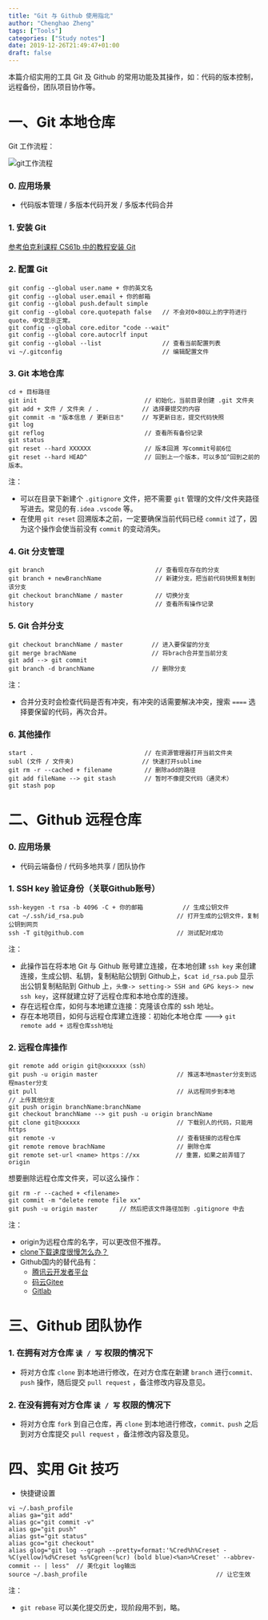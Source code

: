 ```yaml
---
title: "Git 与 Github 使用指北"
author: "Chenghao Zheng"
tags: ["Tools"]
categories: ["Study notes"]
date: 2019-12-26T21:49:47+01:00
draft: false
---
```


本篇介绍实用的工具 Git 及 Github 的常用功能及其操作，如：代码的版本控制，远程备份，团队项目协作等。



# 一、Git 本地仓库

Git 工作流程：

![git工作流程](/images/work_process_git.png)

### 0. 应用场景

* 代码版本管理 / 多版本代码开发 / 多版本代码合并

### 1. 安装 Git

[参考伯克利课程 CS61b 中的教程安装 Git](https://sp18.datastructur.es/materials/lab/lab1setup/windows.html)

### 2. 配置 Git

```shell
git config --global user.name + 你的英文名
git config --global user.email + 你的邮箱
git config --global push.default simple
git config --global core.quotepath false   // 不会对0×80以上的字符进行quote，中文显示正常。
git config --global core.editor "code --wait"
git config --global core.autocrlf input
git config --global --list                 // 查看当前配置列表
vi ~/.gitconfig                            // 编辑配置文件
```

### 3. Git 本地仓库

```shell
cd + 目标路径
git init                              // 初始化，当前目录创建 .git 文件夹
git add + 文件 / 文件夹 / .            // 选择要提交的内容
git commit -m "版本信息 / 更新日志"     // 写更新日志，提交代码快照
git log 
git reflog                            // 查看所有备份记录
git status
git reset --hard XXXXXX               // 版本回溯 写commit号前6位
git reset --hard HEAD^                // 回到上一个版本，可以多加^回到之前的版本。
```

注：
* 可以在目录下新建个 `.gitignore` 文件，把不需要 `git` 管理的文件/文件夹路径写进去。常见的有`.idea` `.vscode` 等。
* 在使用 `git reset` 回溯版本之前，一定要确保当前代码已经 `commit` 过了，因为这个操作会使当前没有 `commit` 的变动消失。

### 4. Git 分支管理

```shell
git branch                               // 查看现在存在的分支
git branch + newBranchName               // 新建分支，把当前代码快照复制到该分支
git checkout branchName / master         // 切换分支
history                                  // 查看所有操作记录
```

### 5. Git 合并分支

```shell
git checkout branchName / master        // 进入要保留的分支
git merge brachName                     // 将brach合并至当前分支
git add --> git commit
git branch -d branchName                // 删除分支
```

注：
* 合并分支时会检查代码是否有冲突，有冲突的话需要解决冲突，搜索 `====` 选择要保留的代码，再次合并。

### 6. 其他操作

```shell
start .                               // 在资源管理器打开当前文件夹
subl (文件 / 文件夹)                   // 快速打开sublime
git rm -r --cached + filename         // 删除add的路径
git add fileName --> git stash        // 暂时不像提交代码（通灵术）
git stash pop
```



# 二、Github 远程仓库

### 0. 应用场景

* 代码云端备份 / 代码多地共享 / 团队协作 

### 1. SSH key 验证身份（关联Github账号）

```shell
ssh-keygen -t rsa -b 4096 -C + 你的邮箱           // 生成公钥文件
cat ~/.ssh/id_rsa.pub                          // 打开生成的公钥文件，复制公钥到网页
ssh -T git@github.com                          // 测试配对成功
```

注：

* 此操作旨在将本地 Git 与 Github 账号建立连接，在本地创建 `ssh key` 来创建连接，生成公钥、私钥，复制粘贴公钥到 Github上，`$cat id_rsa.pub` 显示出公钥复制粘贴到 Github 上，`头像-> setting-> SSH and GPG keys-> new ssh key`，这样就建立好了远程仓库和本地仓库的连接。
* 存在远程仓库，如何与本地建立连接：克隆该仓库的 ssh 地址。
* 存在本地项目，如何与远程仓库建立连接：初始化本地仓库 ---> `git remote add + 远程仓库ssh地址`

### 2. 远程仓库操作

```shell
git remote add origin git@xxxxxxx（ssh）       
git push -u origin master                      // 推送本地master分支到远程master分支
git pull                                       // 从远程同步到本地
// 上传其他分支
git push origin branchName:branchName
git checkout branchName --> git push -u origin branchName
git clone git@xxxxxx                           // 下载别人的代码，只能用 https
git remote -v                                  // 查看链接的远程仓库
git remote remove brachName                    // 删除仓库
git remote set-url <name> https：//xx          // 重置，如果之前弄错了 origin
```

想要删除远程仓库文件夹，可以这么操作：

```shell
git rm -r --cached + <filename>
git commit -m "delete remote file xx"
git push -u origin master      // 然后把该文件路径加到 .gitignore 中去
```

注：

* origin为远程仓库的名字，可以更改但不推荐。
* [clone下载速度很慢怎么办？](https://jscode.me/t/topic/789/2)
* Github国内的替代品有：
	* [腾讯云开发者平台](https://dev.tencent.com/)
	* [码云Gitee](https://gitee.com/)
	* [Gitlab](https://about.gitlab.com/)



# 三、Github 团队协作

### 1. 在拥有对方仓库 `读 / 写` 权限的情况下

* 将对方仓库 `clone` 到本地进行修改，在对方仓库在新建 `branch` 进行`commit、push` 操作，随后提交 `pull request` ，备注修改内容及意见。

### 2. 在没有拥有对方仓库 `读 / 写` 权限的情况下

* 将对方仓库 `fork` 到自己仓库，再 `clone` 到本地进行修改，`commit、push` 之后到对方仓库提交 `pull request` ，备注修改内容及意见。



#  四、实用 Git 技巧

* 快捷键设置

``` shell
vi ~/.bash_profile
alias ga="git add"
alias gc="git commit -v"
alias gp="git push"
alias gst="git status"
alias gco="git checkout"
alias glog="git log --graph --pretty=format:'%Cred%h%Creset -%C(yellow)%d%Creset %s%Cgreen(%cr) (bold blue)<%an>%Creset' --abbrev-commit -- | less"  // 美化git log输出
source ~/.bash_profile                                    // 让它生效
```

注：
* `git rebase` 可以美化提交历史，现阶段用不到，略。

